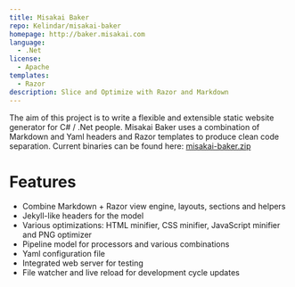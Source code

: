 ```yaml
---
title: Misakai Baker
repo: Kelindar/misakai-baker
homepage: http://baker.misakai.com
language:
  - .Net
license:
  - Apache
templates:
  - Razor
description: Slice and Optimize with Razor and Markdown
---
```


The aim of this project is to write a flexible and extensible static website generator for C# / .Net people. Misakai Baker uses a combination of Markdown and Yaml headers and Razor templates to produce clean code separation.
Current binaries can be found here: [misakai-baker.zip](http://pub.misakai.com/Baker/bin/misakai-baker.zip)


Features
========
* Combine Markdown + Razor view engine, layouts, sections and helpers
* Jekyll-like headers for the model
* Various optimizations: HTML minifier, CSS minifier, JavaScript minifier and PNG optimizer
* Pipeline model for processors and various combinations
* Yaml configuration file
* Integrated web server for testing
* File watcher and live reload for development cycle updates
 
